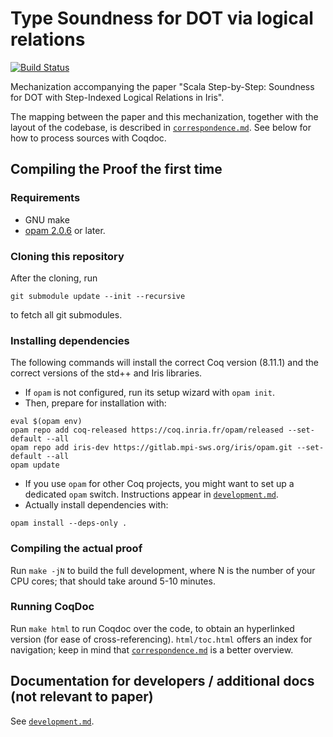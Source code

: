 # Type Soundness for DOT via logical relations

[![Build Status](https://travis-ci.org/Blaisorblade/dot-iris.svg?branch=master)](https://travis-ci.org/Blaisorblade/dot-iris)

Mechanization accompanying the paper "Scala Step-by-Step: Soundness for
DOT with Step-Indexed Logical Relations in Iris".

The mapping between the paper and this mechanization, together with the
layout of the codebase, is described in [`correspondence.md`](correspondence.md).
See below for how to process sources with Coqdoc.

## Compiling the Proof the first time

### Requirements

- GNU make
- [opam 2.0.6](https://opam.ocaml.org/doc/Install.html) or later.

### Cloning this repository

After the cloning, run
```
git submodule update --init --recursive
```
to fetch all git submodules.

### Installing dependencies

The following commands will install the correct Coq version (8.11.1) and the
correct versions of the std++ and Iris libraries.

- If `opam` is not configured, run its setup wizard with `opam init`.
- Then, prepare for installation with:
```shell
eval $(opam env)
opam repo add coq-released https://coq.inria.fr/opam/released --set-default --all
opam repo add iris-dev https://gitlab.mpi-sws.org/iris/opam.git --set-default --all
opam update
```
- If you use `opam` for other Coq projects, you might want to set up a dedicated
  `opam` switch. Instructions appear in [`development.md`](./development.md).
- Actually install dependencies with:
```shell
opam install --deps-only .
```

### Compiling the actual proof

Run `make -jN` to build the full development, where N is the number of your
CPU cores; that should take around 5-10 minutes.

### Running CoqDoc

Run `make html` to run Coqdoc over the code, to obtain an hyperlinked version
(for ease of cross-referencing).
`html/toc.html` offers an index for navigation; keep in mind that
[`correspondence.md`](correspondence.md) is a better overview.

## Documentation for developers / additional docs (not relevant to paper)

See [`development.md`](development.md).
